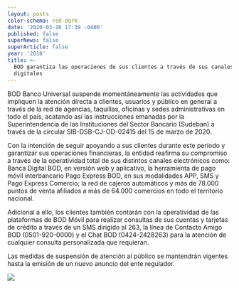 ```yaml
---
layout: posts
color-schema: red-dark
date: '2020-03-16 17:39 -0400'
published: false
superNews: false
superArticle: false
year: '2018'
title: >-
  BOD garantiza las operaciones de sus clientes a través de sus canales
  digitales
---
```

BOD Banco Universal suspende momentáneamente las actividades que impliquen la atención directa a clientes, usuarios y público en general a través de la red de agencias, taquillas, oficinas y sedes administrativas en todo el país, acatando así las instrucciones emanadas por la Superintendencia de las Instituciones del Sector Bancario (Sudeban) a través de la circular SIB-DSB-CJ-OD-02415 del 15 de marzo de 2020.

Con la intención de seguir apoyando a sus clientes durante este período y garantizar sus operaciones financieras, la entidad reafirma su compromiso a través de la operatividad total de sus distintos canales electrónicos como: Banca Digital BOD, en versión web y aplicativo, la herramienta de pago móvil interbancario Pago Express BOD, en sus modalidades APP, SMS y Pago Express Comercio; la red de cajeros automáticos y más de 78.000 puntos de venta afiliados a más de 64.000 comercios en todo el territorio nacional.

Adicional a ello, los clientes también contarán con la operatividad de las plataformas de BOD Móvil para realizar consultas de sus cuentas y tarjetas de crédito a través de un SMS dirigido al 263, la línea de Contacto Amigo BOD (0501-920-0000) y el Chat BOD (0424-2428263) para la atención de cualquier consulta personalizada que requieran.

Las medidas de suspensión de atención al público se mantendrán vigentes hasta la emisión de un nuevo anuncio del ente regulador.

<img src="https://tracker.metricool.com/c3po.jpg?hash=56f88a41e39ab42c063cc51676587a04" />
